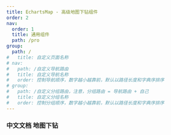 ```yaml
---
title: EchartsMap - 高级地图下钻组件
order: 2
nav:
  order: 1
  title: 通用组件
  path: /pro
group:
  path: /
#   title: 自定义页面名称
# nav:
#   path: /自定义导航路由
#   title: 自定义导航名称
#   order: 控制导航顺序，数字越小越靠前，默认以路径长度和字典序排序
# group:
#   path: /自定义分组路由，注意，分组路由 = 导航路由 + 自己
#   title: 自定义分组名称
#   order: 控制分组顺序，数字越小越靠前，默认以路径长度和字典序排序
---
```


### 中文文档 地图下钻

<code src="../../demo/demo1.tsx"></code>
